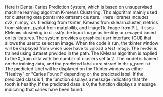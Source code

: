 Here is Dental Caries Prediction System, which is based on unsupervised machine learning algorithm K-means Clustering. This algorithm mainly used for clustering data points into different clusters. 
There libraries includes cv2, numpy, os, filedialog from tkinter, Kmeans from sklearn.cluster, metrics from sklearn, pyplot from matplotlib, and ImageTk, Image from PIL. It uses KMeans clustering to classify the input image as healthy or decayed based on its features. The system provides a graphical user interface (GUI) that allows the user to select an image. When the code is run, the tkinter window will be displayed from which user have to upload a test image. The model is trained using dataset provided in the path. 
The KMeans algorithm is applied to the X_train data with the number of clusters set to 2. The model is trained on the training data, and the predicted labels are stored in the y_pred list. 
The predicted label will be displayed on the Tkinter window as either "Healthy" or "Caries Found!" depending on the predicted label.
If the predicted class is 1, the function displays a message indicating that the tooth is healthy. If the predicted class is 0, the function displays a message indicating that caries have been found. 
